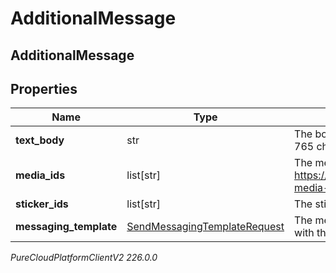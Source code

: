 # AdditionalMessage

## AdditionalMessage

## Properties

|Name | Type | Description | Notes|
|------------ | ------------- | ------------- | -------------|
| **text_body** | str | The body of the text message.  Maximum character counts are: SMS - 765 characters, other channels - 2000 characters. | |
| **media_ids** | list[str] | The media ids associated with the text message. See https://developer.genesys.cloud/api/rest/v2/conversations/messaging-media-upload for example usage. | [optional] |
| **sticker_ids** | list[str] | The sticker ids associated with the text message. | [optional] |
| **messaging_template** | [SendMessagingTemplateRequest](SendMessagingTemplateRequest) | The messaging template use to send a predefined canned response with the message | [optional] |



_PureCloudPlatformClientV2 226.0.0_
